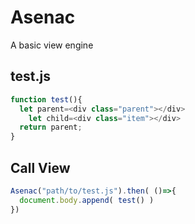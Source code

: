 # Asenac 
A basic view engine

## test.js
```js
function test(){
  let parent=<div class="parent"></div>
    let child=<div class="item"></div>
  return parent;
}
```

## Call View 
```js
Asenac("path/to/test.js").then( ()=>{
  document.body.append( test() )
})
```
